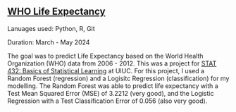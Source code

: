 
## [WHO Life Expectancy](https://github.com/rishab-t0910/who_life_expectancy)
Lanuages used: Python, R, Git

Duration: March - May 2024

The goal was to predict Life Expectancy based on the World Health Organization (WHO) data from 2006 - 2012. This was a project for [STAT 432: Basics of Statistical Learning](https://courses.illinois.edu/schedule/2024/spring/STAT/432) at UIUC. For this project, I used a Random Forest (regression) and a Logisitc Regression (classification) for my modelling. The Random Forest was able to predict life expectancy with a Test Mean Squared Error (MSE) of 3.2212 (very good), and the Logistic Regression with a Test Classification Error of 0.056 (also very good). 
